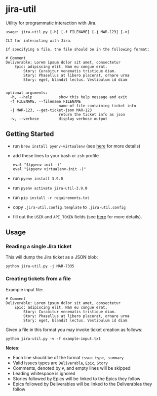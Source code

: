 # jira-util

Utility for programmatic interaction with Jira.

```
usage: jira-util.py [-h] [-f FILENAME] [-j MAR-123] [-v]

CLI for interacting with Jira.

If specifying a file, the file should be in the following format:

# Comment
Deliverable: Lorem ipsum dolor sit amet, consectetur
    Epic: adipiscing elit. Nam eu congue erat.
        Story: Curabitur venenatis tristique diam.
        Story: Phasellus at libero placerat, ornare urna
        Story: eget, blandit lectus. Vestibulum id diam
        

optional arguments:
  -h, --help            show this help message and exit
  -f FILENAME, --filename FILENAME
                        name of file containing ticket info
  -j MAR-123, --get-ticket-json MAR-123
                        return the ticket info as json
  -v, --verbose         display verbose output
```

## Getting Started

* run `brew install pyenv-virtualenv` (see [here](https://github.com/pyenv/pyenv-virtualenv#installing-with-homebrew-for-macos-users) for more details)
* add these lines to your bash or zsh profile

  ```
  eval "$(pyenv init -)"
  eval "$(pyenv virtualenv-init -)"
  ```

* run `pyenv install 3.9.0`
* run `pyenv activate jira-util-3.9.0`
* run `pip install -r requirements.txt`
* copy `.jira-util.config.template` to `.jira-util.config`
* fill out the `USER` and `API_TOKEN` fields (see [here](https://support.atlassian.com/atlassian-account/docs/manage-api-tokens-for-your-atlassian-account/) for more details).

## Usage

### Reading a single Jira ticket

This will dump the Jira ticket as a JSON blob:

```
python jira-util.py -j MAR-7335
```

### Creating tickets from a file

Example input file:

```
# Comment
Deliverable: Lorem ipsum dolor sit amet, consectetur
    Epic: adipiscing elit. Nam eu congue erat.
        Story: Curabitur venenatis tristique diam.
        Story: Phasellus at libero placerat, ornare urna
        Story: eget, blandit lectus. Vestibulum id diam
```

Given a file in this format you may invoke ticket creation as follows:

```
python jira-util.py -v -f example-input.txt 
```

**Notes:**

 - Each line should be of the format `issue_type, summary`
 - Valid issues types are `Deliverable`, `Epic`, `Story`
 - Comments, denoted by `#`, and empty lines will be skipped
 - Leading whitespace is ignored
 - Stories followed by Epics will be linked to the Epics they follow
 - Epics followed by Deliverables will be linked to the Deliverables they follow